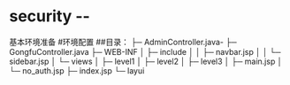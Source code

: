 # security --
基本环境准备
#环境配置
##目录：
├─ AdminController.java-
├─ GongfuController.java
├─ WEB-INF
│    ├─ include
│    │    ├─ navbar.jsp
│    │    └─ sidebar.jsp
│    └─ views
│           ├─ level1
│           ├─ level2
│           ├─ level3
│           ├─ main.jsp
│           └─ no_auth.jsp
├─ index.jsp
└─ layui
